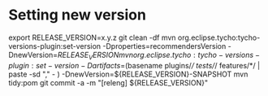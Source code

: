 Setting new version
===================

export RELEASE_VERSION=x.y.z
git clean -df
mvn org.eclipse.tycho:tycho-versions-plugin:set-version -Dproperties=recommendersVersion -DnewVersion=${RELEASE_VERSION}
mvn org.eclipse.tycho:tycho-versions-plugin:set-version -Dartifacts=$(basename plugins/*/ tests/*/ features/*/ | paste -sd "," - ) -DnewVersion=${RELEASE_VERSION}-SNAPSHOT
mvn tidy:pom
git commit -a -m "[releng] ${RELEASE_VERSION}"


